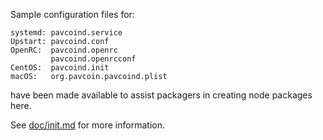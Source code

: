 Sample configuration files for:
```
systemd: pavcoind.service
Upstart: pavcoind.conf
OpenRC:  pavcoind.openrc
         pavcoind.openrcconf
CentOS:  pavcoind.init
macOS:   org.pavcoin.pavcoind.plist
```
have been made available to assist packagers in creating node packages here.

See [doc/init.md](../../doc/init.md) for more information.
